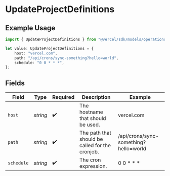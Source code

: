 # UpdateProjectDefinitions

## Example Usage

```typescript
import { UpdateProjectDefinitions } from "@vercel/sdk/models/operations";

let value: UpdateProjectDefinitions = {
    host: "vercel.com",
    path: "/api/crons/sync-something?hello=world",
    schedule: "0 0 * * *",
};
```

## Fields

| Field                                           | Type                                            | Required                                        | Description                                     | Example                                         |
| ----------------------------------------------- | ----------------------------------------------- | ----------------------------------------------- | ----------------------------------------------- | ----------------------------------------------- |
| `host`                                          | *string*                                        | :heavy_check_mark:                              | The hostname that should be used.               | vercel.com                                      |
| `path`                                          | *string*                                        | :heavy_check_mark:                              | The path that should be called for the cronjob. | /api/crons/sync-something?hello=world           |
| `schedule`                                      | *string*                                        | :heavy_check_mark:                              | The cron expression.                            | 0 0 * * *                                       |